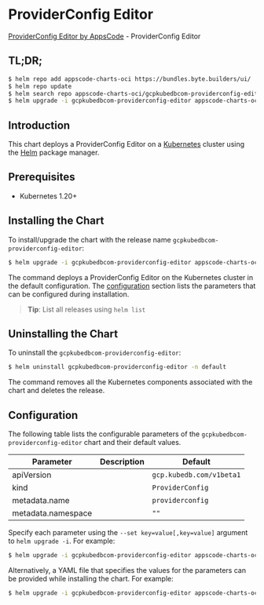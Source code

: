 # ProviderConfig Editor

[ProviderConfig Editor by AppsCode](https://appscode.com) - ProviderConfig Editor

## TL;DR;

```bash
$ helm repo add appscode-charts-oci https://bundles.byte.builders/ui/
$ helm repo update
$ helm search repo appscode-charts-oci/gcpkubedbcom-providerconfig-editor --version=v0.10.0
$ helm upgrade -i gcpkubedbcom-providerconfig-editor appscode-charts-oci/gcpkubedbcom-providerconfig-editor -n default --create-namespace --version=v0.10.0
```

## Introduction

This chart deploys a ProviderConfig Editor on a [Kubernetes](http://kubernetes.io) cluster using the [Helm](https://helm.sh) package manager.

## Prerequisites

- Kubernetes 1.20+

## Installing the Chart

To install/upgrade the chart with the release name `gcpkubedbcom-providerconfig-editor`:

```bash
$ helm upgrade -i gcpkubedbcom-providerconfig-editor appscode-charts-oci/gcpkubedbcom-providerconfig-editor -n default --create-namespace --version=v0.10.0
```

The command deploys a ProviderConfig Editor on the Kubernetes cluster in the default configuration. The [configuration](#configuration) section lists the parameters that can be configured during installation.

> **Tip**: List all releases using `helm list`

## Uninstalling the Chart

To uninstall the `gcpkubedbcom-providerconfig-editor`:

```bash
$ helm uninstall gcpkubedbcom-providerconfig-editor -n default
```

The command removes all the Kubernetes components associated with the chart and deletes the release.

## Configuration

The following table lists the configurable parameters of the `gcpkubedbcom-providerconfig-editor` chart and their default values.

|     Parameter      | Description |               Default               |
|--------------------|-------------|-------------------------------------|
| apiVersion         |             | <code>gcp.kubedb.com/v1beta1</code> |
| kind               |             | <code>ProviderConfig</code>         |
| metadata.name      |             | <code>providerconfig</code>         |
| metadata.namespace |             | <code>""</code>                     |


Specify each parameter using the `--set key=value[,key=value]` argument to `helm upgrade -i`. For example:

```bash
$ helm upgrade -i gcpkubedbcom-providerconfig-editor appscode-charts-oci/gcpkubedbcom-providerconfig-editor -n default --create-namespace --version=v0.10.0 --set apiVersion=gcp.kubedb.com/v1beta1
```

Alternatively, a YAML file that specifies the values for the parameters can be provided while
installing the chart. For example:

```bash
$ helm upgrade -i gcpkubedbcom-providerconfig-editor appscode-charts-oci/gcpkubedbcom-providerconfig-editor -n default --create-namespace --version=v0.10.0 --values values.yaml
```
